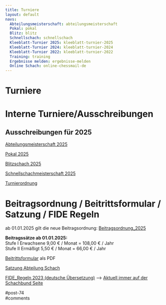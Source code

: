 ```yaml
---
title: Turniere 
layout: default
navs:
  Abteilungsmeisterschaft: abteilungsmeisterschaft
  Pokal: pokal
  Blitz: blitz
  Schnellschach: schnellschach
  Kleeblatt-Turnier 2025: kleeblatt-turnier-2025
  Kleeblatt-Turnier 2024: kleeblatt-turnier-2024
  Kleeblatt-Turnier 2022: kleeblatt-turnier-2022
  Training: training
  Ergebnisse melden: ergebnisse-melden
  Online Schach: online-chessmail-de
---
```

<div class="post-74 page type-page status-publish hentry" id="post-74">
<h1 class="entry-title">Turniere</h1>
<div class="entry-content">
<h1>Interne Turniere/Ausschreibungen</h1>
<h2>Ausschreibungen für 2025</h2>
<p><a href="https://www.narva-schach.de/wordpress/wp-content/uploads/2024/12/Abteilungsmeisterschaft-2025.pdf">Abteilungsmeisterschaft 2025</a></p>
<p><a href="https://www.narva-schach.de/wordpress/wp-content/uploads/2024/12/Pokal-2025.pdf">Pokal 2025</a></p>
<p><a href="https://www.narva-schach.de/wordpress/wp-content/uploads/2024/12/Blitzschach-2025.pdf">Blitzschach 2025</a></p>
<p><a href="https://www.narva-schach.de/wordpress/wp-content/uploads/2024/12/Schnellschachmeisterschaft-2025.pdf">Schnellschachmeisterschaft 2025</a></p>
<p><a href="http://www.narva-schach.de/wordpress/wp-content/uploads/2020/01/Turnierordnung.pdf">Turnierordnung</a></p>
<h1>Beitragsordnung / Beitrittsformular / Satzung / FIDE Regeln</h1>
<p>ab 01.01.2025 gilt die neue Beitragsordnung: <a href="https://www.narva-schach.de/wordpress/wp-content/uploads/2024/06/Beitragsordnung-2025.pdf" rel="noopener" target="_blank">Beitragsordnung_2025</a></p>
<p><strong>Beitragssätze ab 01.01.2025:</strong><br/>
Stufe I Erwachsene 9,00 € / Monat = 108,00 € / Jahr<br/>
Stufe II Ermäßigt 5,50 € / Monat = 66,00 € / Jahr</p>
<p><a href="https://www.narva-schach.de/wordpress/wp-content/uploads/2024/11/Beitrittserklaerung_2025.pdf" rel="noopener" target="_blank">Beitrittsformular</a> als PDF</p>
<p><a href="https://www.narva-schach.de/wordpress/wp-content/uploads/2022/08/Satzung-Abteilung-Schach_2022.pdf" rel="noopener" target="_blank">Satzung Abteilung Schach</a></p>
<p><a href="https://www.schachbund.de/srk-downloads.html?file=files/dsb/srk/2023/FIDE-Regeln-2023-Final-DEUTSCH.pdf&amp;cid=65466" rel="noopener" target="_blank">FIDE_Regeln 2023 (deutsche Übersetzung)</a> –&gt; <a href="https://www.schachbund.de/srk-downloads.html" rel="noopener" target="_blank">Aktuell immer auf der Schachbund Seite</a></p>
</div><!-- .entry-content -->
</div> #post-74 
<div id="comments">
</div> #comments 
